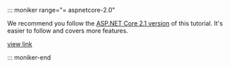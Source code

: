 ::: moniker range="= aspnetcore-2.0"

We recommend you follow the [ASP.NET Core 2.1 version](xref:razor-pages-start?view=aspnetcore-2.1) of this tutorial. It's easier to follow and covers more features.

 [view link](?view=aspnetcore-2.1)

::: moniker-end
